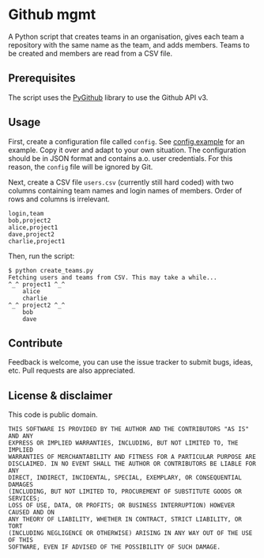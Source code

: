 # Github mgmt

A Python script that creates teams in an organisation, gives each team a
repository with the same name as the team, and adds members. Teams to be created and members are read from a CSV file.

## Prerequisites

The script uses the [PyGithub](http://jacquev6.net/PyGithub/v1/introduction.html) library to use the Github API v3.

## Usage

First, create a configuration file called `config`. See [config.example](config.example) for an example. Copy it over and adapt to your own situation. The configuration should be in JSON format and contains a.o. user credentials. For this reason, the `config` file will be ignored by Git.

Next, create a CSV file `users.csv` (currently still hard coded) with two columns containing team names and login names of members. Order of rows and columns is irrelevant.

```csv
login,team
bob,project2
alice,project1
dave,project2
charlie,project1
```

Then, run the script:

```
$ python create_teams.py
Fetching users and teams from CSV. This may take a while...
^_^ project1 ^_^
    alice
    charlie
^_^ project2 ^_^
    bob
    dave
```

## Contribute

Feedback is welcome, you can use the issue tracker to submit bugs, ideas, etc. Pull requests are also appreciated.

## License & disclaimer

This code is public domain.

```
THIS SOFTWARE IS PROVIDED BY THE AUTHOR AND THE CONTRIBUTORS "AS IS" AND ANY
EXPRESS OR IMPLIED WARRANTIES, INCLUDING, BUT NOT LIMITED TO, THE IMPLIED
WARRANTIES OF MERCHANTABILITY AND FITNESS FOR A PARTICULAR PURPOSE ARE
DISCLAIMED. IN NO EVENT SHALL THE AUTHOR OR CONTRIBUTORS BE LIABLE FOR ANY
DIRECT, INDIRECT, INCIDENTAL, SPECIAL, EXEMPLARY, OR CONSEQUENTIAL DAMAGES
(INCLUDING, BUT NOT LIMITED TO, PROCUREMENT OF SUBSTITUTE GOODS OR SERVICES;
LOSS OF USE, DATA, OR PROFITS; OR BUSINESS INTERRUPTION) HOWEVER CAUSED AND ON
ANY THEORY OF LIABILITY, WHETHER IN CONTRACT, STRICT LIABILITY, OR TORT
(INCLUDING NEGLIGENCE OR OTHERWISE) ARISING IN ANY WAY OUT OF THE USE OF THIS
SOFTWARE, EVEN IF ADVISED OF THE POSSIBILITY OF SUCH DAMAGE.
```
